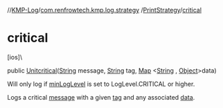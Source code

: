 //[KMP-Log](../../../index.md)/[com.renfrowtech.kmp.log.strategy](../index.md)
/[PrintStrategy](index.md)/[critical](critical.md)

# critical

[ios]\

public [Unit](https://kotlinlang.org/api/latest/jvm/stdlib/kotlin/-unit/index.html)[critical](critical.md)([String](https://developer.android.com/reference/kotlin/java/lang/String.html)
message, [String](https://developer.android.com/reference/kotlin/java/lang/String.html)
tag, [Map](https://developer.android.com/reference/kotlin/java/util/Map.html)
&lt;[String](https://developer.android.com/reference/kotlin/java/lang/String.html)
, [Object](https://developer.android.com/reference/kotlin/java/lang/Object.html)&gt;data)

Will only log if [minLogLevel](index.md#-385182634%2FProperties%2F-1207404352) is set to
LogLevel.CRITICAL or higher.

Logs a critical [message](critical.md) with a given [tag](critical.md) and any
associated [data](critical.md).
